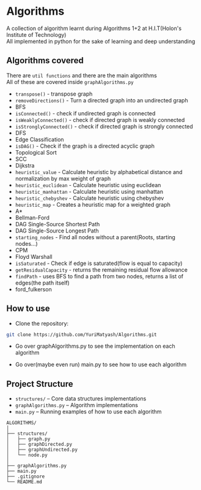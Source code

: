 # Algorithms
A collection of algorithm learnt during Algorithms 1+2 at H.I.T(Holon's Institute of Technology)<br>
All implemented in python for the sake of learning and deep understanding

## Algorithms covered

There are `util functions` and there are the main algorithms<br>
All of these are covered inside `graphAlgorithms.py`

- `transpose()`                 - transpose graph
- `removeDirections()`          - Turn a directed graph into an undirected graph
- BFS
- `isConnected()`               - check if undirected graph is connected
- `isWeaklyConnected()`         - check if directed graph is weakly connected
- `isStronglyConnected()`       - check if directed graph is strongly connected
- DFS
- Edge Classification
- `isDAG()`                     - Check if the graph is a directed acyclic graph
- Topological Sort
- SCC
- Dijkstra
- `heuristic_value`             - Calculate heuristic by alphabetical distance and normalization by max weight of graph
- `heuristic_euclidean`         - Calculate heuristic using euclidean
- `heuristic_manhattan`         - Calculate heuristic using manhattan
- `heuristic_chebyshev`         - Calculate heuristic using chebyshev
- `heuristic_map`               - Creates a heuristic map for a weighted graph
- A*
- Bellman-Ford
- DAG Single-Source Shortest Path
- DAG Single-Source Longest Path
- `starting_nodes`              - Find all nodes without a parent(Roots, starting nodes...)
- CPM
- Floyd Warshall
- `isSaturated`                 - Check if edge is saturated(flow is equal to capacity)
- `getResidualCapacity`         - returns the remaining residual flow allowance
- `findPath`                    - uses BFS to find a path from two nodes, returns a list of edges(the path itself)
- ford_fulkerson


## How to use

- Clone the repository:
```bash
git clone https://github.com/YuriMatyash/Algorithms.git
```

- Go over graphAlgorithms.py to see the implementation on each algorithm

- Go over(maybe even run) main.py to see how to use each algorithm

## Project Structure

- `structures/` – Core data structures implementations
- `graphAlgorithms.py` – Algorithm implementations
- `main.py` – Running examples of how to use each algorithm

```plaintext
ALGORITHMS/
│
├── structures/
│   ├── graph.py
│   ├── graphDirected.py
│   ├── graphUndirected.py
│   └── node.py
│
├── graphAlgorithms.py
├── main.py
├── .gitignore
└── README.md
```